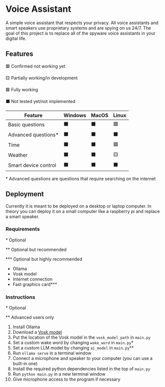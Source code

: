 # Voice Assistant

A simple voice assistant that respects your privacy. All voice assistants and smart speakers use proprietary systems and are spying on us 24/7. The goal of this project is to replace all of the spyware voice assistants in your digital life.

## Features

🟥 Confirmed not working yet

🟨 Partially working/in development

🟩 Fully working

⬛ Not tested yet/not implemented

| Feature | Windows | MacOS | Linux |
|-|-|-|-|
| Basic questions | ⬛ | ⬛ | 🟩 |
| Advanced questions* | ⬛ | ⬛ | ⬛ |
| Time | ⬛ | ⬛ | 🟩 |
| Weather | ⬛ | ⬛ | 🟨 |
| Smart device control | ⬛ | ⬛ | ⬛ |

\* Advanced questions are questions that require searching on the internet

## Deployment

Currently it is meant to be deployed on a desktop or laptop computer. In theory you can deploy it on a small computer like a raspberry pi and replace a smart speaker.

### Requirements

\* Optional

\** Optional but recommended

\*** Optional but highly recommended

- Ollama
- Vosk model
- Internet connection
- Fast graphics card***

### Instructions

\* Optional

\** Advanced users only

1. Install Ollama
2. Download a [Vosk model](https://alphacephei.com/vosk/models)
3. Put the location of the Vosk model in the `vosk_model_path` in `main.py`
4. Set a custom wake word by changing `wake_word` in `main.py`*
5. Set a custom LLM model by changing `ai_model` in `main.py`**
6. Run `ollama serve` in a terminal window
7. Connect a microphone and speaker to your computer (you can use a built-in one)
8. Install the required python dependencies listed in the top of `main.py`
9. Run `python main.py` in a new terminal window
10. Give microphone access to the program if necessary